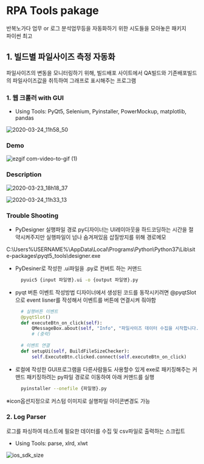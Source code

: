 # RPA Tools pakage
반복노가다 업무 or 로그 분석업무등을 자동화하기 위한 시도들을 모아놓은 패키지<br/>
파이썬 최고

## 1. 빌드별 파일사이즈 측정 자동화
파일사이즈의 변동을 모니터링하기 위해, 빌드배포 사이트에서 QA빌드와 기존배포빌드의 파일사이즈값을 취득하여 그래프로 표시해주는 프로그램

### 1. 웹 크롤러 with GUI 
  + Using Tools: PyQt5, Selenium, Pyinstaller, PowerMockup, matplotlib, pandas

![2020-03-24_11h58_50](https://user-images.githubusercontent.com/25470405/77384067-d5234780-6dc7-11ea-9cbe-1d377b92ca5b.png)

### Demo
![ezgif com-video-to-gif (1)](https://user-images.githubusercontent.com/25470405/77300000-b58d1000-6d30-11ea-98d9-eb412cd8724a.gif)

### Description
![2020-03-23_18h18_37](https://user-images.githubusercontent.com/25470405/77301296-c9397600-6d32-11ea-8d3e-b55cffeb5e09.png)


![2020-03-24_11h33_13](https://user-images.githubusercontent.com/25470405/77382276-50362f00-6dc3-11ea-9dc4-5093a3edfeaa.png)

### Trouble Shooting
* PyDesigner 실행파일 경로
py디자이너는 UI레이아웃을 하드코딩하는 시간을 절약시켜주지만 실행파일이 넘나 숨겨져있음
삽질방지를 위해 경로메모

C:\Users\%USERNAME%\AppData\Local\Programs\Python\Python37\Lib\site-packages\pyqt5_tools\designer.exe

* PyDesiner로 작성한 .ui파일을 .py로 컨버트 하는 커맨드
    ```sh
      pyuic5 {input 파일명}.ui -o {output 파일명}.py
    ```
    
* pyqt 버튼 이벤트 작성방법
디자이너에서 생성된 코드를 동작시키려면 @pyqtSlot으로 event lisner를 작성해서 이벤트를 버튼에 연결시켜 줘야함

    ```python
      # 실행버튼 이벤트 
      @pyqtSlot()
      def executeBtn_on_click(self):
          QMessageBox.about(self, "Info", "파일사이즈 데이터 수집을 시작합니다. 수집동안에는 PC조작을 삼가주세요")
          # (중략)
          
      # 이벤트 연결    
      def setupUi(self, BuildFileSizeChecker):
          self.ExecuteBtn.clicked.connect(self.executeBtn_on_click)
 
    ```

* 로컬에 작성한 GUI프로그램을 다른사람들도 사용할수 있게 exe로 패키징해주는 커맨드
패키징하려는 py파일 경로로 이동하여 아래 커맨드를 실행
    ```sh
      pyinstaller --onefile {파일명}.py
    ```
※icon옵션지정으로 커스텀 이미지로 실행파일 아이콘변경도 가능




### 2. Log Parser
로그를 파싱하여 테스트에 필요한 데이터를 수집 및 csv파일로 출력하는 스크립트
  + Using Tools: parse, xlrd, xlwt


![ios_sdk_size](https://user-images.githubusercontent.com/25470405/77301454-0e5da800-6d33-11ea-8f47-6193169be974.png)



